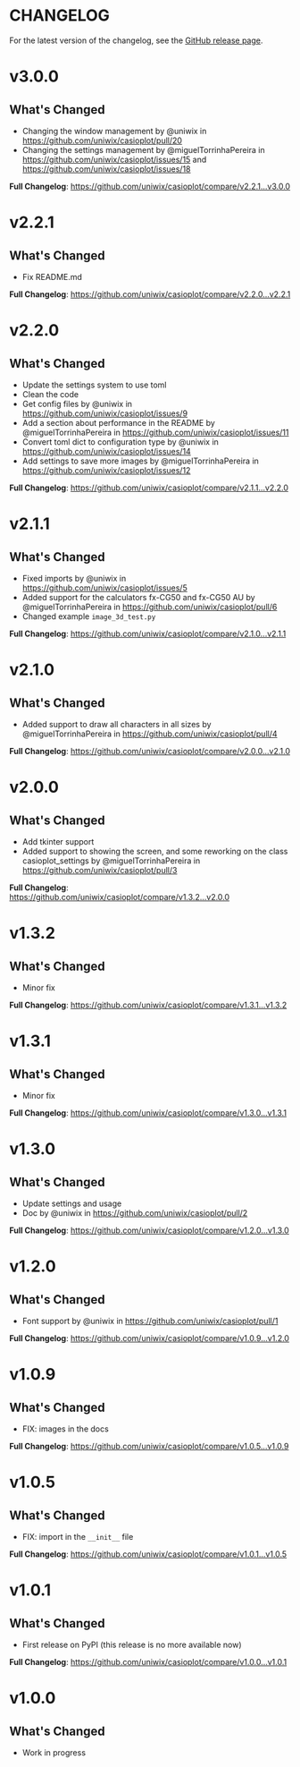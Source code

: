 CHANGELOG
=========

For the latest version of the changelog, see the [GitHub release page](https://github.com/uniwix/casioplot/releases).

# v3.0.0

## What's Changed

* Changing the window management by @uniwix in https://github.com/uniwix/casioplot/pull/20
* Changing the settings management by @miguelTorrinhaPereira in https://github.com/uniwix/casioplot/issues/15
  and https://github.com/uniwix/casioplot/issues/18

**Full Changelog**: https://github.com/uniwix/casioplot/compare/v2.2.1...v3.0.0

# v2.2.1

## What's Changed

* Fix README.md

**Full Changelog**: https://github.com/uniwix/casioplot/compare/v2.2.0...v2.2.1

# v2.2.0

## What's Changed

* Update the settings system to use toml
* Clean the code
* Get config files by @uniwix in https://github.com/uniwix/casioplot/issues/9
* Add a section about performance in the README by @miguelTorrinhaPereira
  in https://github.com/uniwix/casioplot/issues/11
* Convert toml dict to configuration type by @uniwix in https://github.com/uniwix/casioplot/issues/14
* Add settings to save more images by @miguelTorrinhaPereira in https://github.com/uniwix/casioplot/issues/12

**Full Changelog**: https://github.com/uniwix/casioplot/compare/v2.1.1...v2.2.0

# v2.1.1

## What's Changed

* Fixed imports by @uniwix in https://github.com/uniwix/casioplot/issues/5
* Added support for the calculators fx-CG50 and fx-CG50 AU by @miguelTorrinhaPereira
  in https://github.com/uniwix/casioplot/pull/6
* Changed example ``image_3d_test.py``

**Full Changelog**: https://github.com/uniwix/casioplot/compare/v2.1.0...v2.1.1

# v2.1.0

## What's Changed

* Added support to draw all characters in all sizes by @miguelTorrinhaPereira
  in https://github.com/uniwix/casioplot/pull/4

**Full Changelog**: https://github.com/uniwix/casioplot/compare/v2.0.0...v2.1.0

# v2.0.0

## What's Changed

* Add tkinter support
* Added support to showing the screen, and some reworking on the class casioplot_settings by @miguelTorrinhaPereira
  in https://github.com/uniwix/casioplot/pull/3

**Full Changelog**: https://github.com/uniwix/casioplot/compare/v1.3.2...v2.0.0

# v1.3.2

## What's Changed

* Minor fix

**Full Changelog**: https://github.com/uniwix/casioplot/compare/v1.3.1...v1.3.2

# v1.3.1

## What's Changed

* Minor fix

**Full Changelog**: https://github.com/uniwix/casioplot/compare/v1.3.0...v1.3.1

# v1.3.0

## What's Changed

* Update settings and usage
* Doc by @uniwix in https://github.com/uniwix/casioplot/pull/2

**Full Changelog**: https://github.com/uniwix/casioplot/compare/v1.2.0...v1.3.0

# v1.2.0

## What's Changed

* Font support by @uniwix in https://github.com/uniwix/casioplot/pull/1

**Full Changelog**: https://github.com/uniwix/casioplot/compare/v1.0.9...v1.2.0

# v1.0.9

## What's Changed

* FIX: images in the docs

**Full Changelog**: https://github.com/uniwix/casioplot/compare/v1.0.5...v1.0.9

# v1.0.5

## What's Changed

* FIX: import in the ``__init__`` file

**Full Changelog**: https://github.com/uniwix/casioplot/compare/v1.0.1...v1.0.5

# v1.0.1

## What's Changed

* First release on PyPI (this release is no more available now)

**Full Changelog**: https://github.com/uniwix/casioplot/compare/v1.0.0...v1.0.1

# v1.0.0

## What's Changed

* Work in progress
